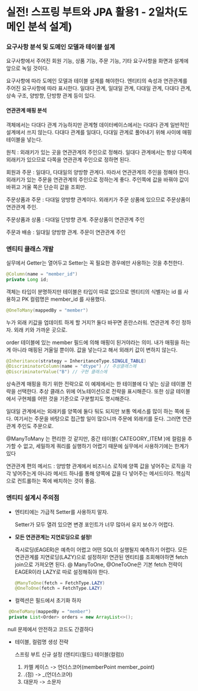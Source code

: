 # 실전! 스프링 부트와 JPA 활용1 -  2일차(도메인 분석 설계)

### 요구사항 분석 및 도메인 모델과 테이블 설계

요구사항에서 주어진 회원 기능, 상품 기능, 주문 기능, 기타 요구사항을 화면과 설계에 앞으로 녹일 것이다. 

요구사항에 따라 도메인 모델과 테이블 설계를 해야한다. 엔티티의 속성과 연관관계를 주어진 요구사항에 따라 표시한다. 일대다 관계, 일대일 관계, 다대일 관계, 다대다 관계, 상속 구조, 양방향, 단방향 관계 등이 있다. 

#### 연관관계 매핑 분석

객체에서는 다대다 관계 가능하지만 관계형 데이터베이스에서는 다대다 관계 일반적인 설계에서 쓰지 않는다. 다대다 관계를 일대다, 다대일 관계로 풀어내기 위해 사이에 매핑 테이블을 넣는다.

원칙 : 외래키가 있는 곳을 연관관계의 주인으로 정해라. 일대다 관계에서는 항상 다쪽에 외래키가 있으므로 다쪽을 연관관계 주인으로 정하면 된다.

회원과 주문 : 일대다, 다대일의 양방향 관계다. 따라서 연관관계의 주인을 정해야 한다. 외래키가 있는 주문을 연관관계의 주인으로 정하는게 좋다. 주인쪽에 값을 바꿔야 값이 바뀌고 거울 쪽은 단순히 값을 조회만.

주문상품과 주문 : 다대일 양방향 관계이다. 외래키가 주문 상품에 있으므로 주문상품이 연관관계 주인.

주문상품과 상품 : 다대일 단방향 관계. 주문상품이 연관관계 주인

주문과 배송 : 일대일 양방향 관계. 주문이 연관관계 주인

### 엔티티 클래스 개발

실무에서 Getter는 열어두고 Setter는 꼭 필요한 경우에만 사용하는 것을 추천한다.

```java
@Column(name = "member_id")
private Long id;
```

객체는 타입이 분명하지만 테이블은 타입이 따로 없으므로 엔티티의 식별자는 id 를 사용하고 PK 컬럼명은 member_id 를 사용했다.

```java
@OneToMany(mappedBy = "member")
```

누가 외래 키값을 업데이트 하게 할 거지?! 둘다 바꾸면 혼란스러워. 연관관계 주인 정하자. 외래 키와 가까운 곳으로. 

order 테이블에 있는 member 필드에 의해 매핑이 된거야라는 의미. 내가 매핑을 하는게 아니라 매핑된 거울일 뿐이야. 값을 넣는다고 해서 외래키 값이 변하지 않는다.

```java
@Inheritance(strategy = InheritanceType.SINGLE_TABLE)
@DiscriminatorColumn(name = "dtype") // 추상클래스에
@DiscriminatorValue("B") // 구현 클래스에
```

상속관계 매핑을 하기 위한 전략으로 이 예제에서는 한 테이블에 다 넣는 싱글 테이블 전략을 선택한다. 추상 클래스 위에 어노테이션으로 전략을 표시해준다. 또한 싱글 테이블에서 구현체를 어떤 것을 기준으로 구분할지도 명시해준다.

일대일 관계에서는 외래키를 양쪽에 둘다 둬도 되지만 보통 엑세스를 많이 하는 쪽에 둔다. 여기서는 주문을 바탕으로 접근할 일이 많으니까 주문에 외래키를 둔다. 그러면 연관관계 주인도 주문으로.

@ManyToMany 는 편리한 것 같지만, 중간 테이블( CATEGORY_ITEM )에 컬럼을 추가할 수 없고, 세밀하게 쿼리를 실행하기 어렵기 때문에 실무에서 사용하기에는 한계가 있다

연관관계 편의 메서드 : 양방향 관계에서 비즈니스 로직에 양쪽 값을 넣어주는 로직을 각각 넣어주는게 아니라 메서드 하나를 통해 양쪽에 값을 다 넣어주는 메서드이다. 핵심적으로 컨트롤하는 쪽에 배치하는 것이 좋음.

### 엔티티 설계시 주의점

- 엔티티에는 가급적 Setter를 사용하지 말자. 

  Setter가 모두 열려 있으면 변경 포인트가 너무 많아서 유지 보수가 어렵다.

- **모든 연관관계는 지연로딩으로 설정!**

  즉시로딩(EAGER)은 예측이 어렵고 어떤 SQL이 실행될지 예측하기 어렵다. 모든 연관관계를 지연로딩(LAZY)으로 설정하자! 연관된 엔티티를 조회해야하면 fetch join으로 가져오면 된다. @ ManyToOne, @OneToOne은 기본 fetch 전략이 EAGER이라 LAZY로 따로 설정해줘야 한다.

  ````java
  @ManyToOne(fetch = FetchType.LAZY)
  @OneToOne(fetch = FetchType.LAZY)
  ````

- 컬렉션은 필드에서 초기화 하자

```java
 @OneToMany(mappedBy = "member")
 private List<Order> orders = new ArrayList<>();
```

​		null 문제에서 안전하고 코드도 간결하다

- 테이블, 컬럼명 생성 전략

  스프링 부트 신규 설정 (엔티티(필드) 테이블(컬럼))

  1. 카멜 케이스 -> 언더스코어(memberPoint member_point)
  2. .(점) ->  _(언더스코어)
  3. 대문자 -> 소문자
